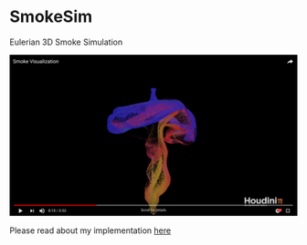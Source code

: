 # SmokeSim

Eulerian 3D Smoke Simulation

[![gif](Screenshot.png)](https://www.youtube.com/watch?v=0-aYl45BOOg)

Please read about my implementation [here](https://github.com/daedalus5/SmokeSim/blob/master/visual-simulation-smoke.pdf)
